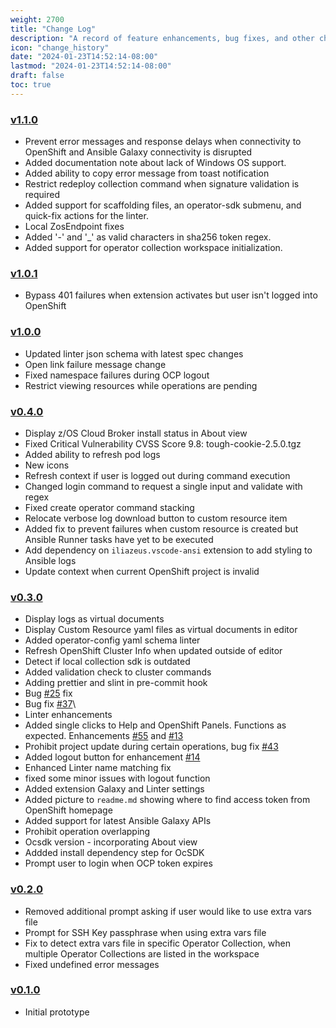 ```yaml
---
weight: 2700
title: "Change Log"
description: "A record of feature enhancements, bug fixes, and other changes to the IBM Operator Collection SDK for VS Code extension."
icon: "change_history"
date: "2024-01-23T14:52:14-08:00"
lastmod: "2024-01-23T14:52:14-08:00"
draft: false
toc: true
---
```


### [v1.1.0](https://github.com/IBM/operator-collection-sdk-vscode-extension/releases/tag/1.1.0)
- Prevent error messages and response delays when connectivity to OpenShift and Ansible Galaxy connectivity is disrupted
- Added documentation note about lack of Windows OS support.
- Added ability to copy error message from toast notification
- Restrict redeploy collection command when signature validation is required
- Added support for scaffolding files, an operator-sdk submenu, and quick-fix actions for the linter.
- Local ZosEndpoint fixes
- Added '-' and '_' as valid characters in sha256 token regex.
- Added support for operator collection workspace initialization.

### [v1.0.1](https://github.com/IBM/operator-collection-sdk-vscode-extension/releases/tag/1.0.1)
- Bypass 401 failures when extension activates but user isn't logged into OpenShift

### [v1.0.0](https://github.com/IBM/operator-collection-sdk-vscode-extension/releases/tag/1.0.0)
- Updated linter json schema with latest spec changes
- Open link failure message change
- Fixed namespace failures during OCP logout
- Restrict viewing resources while operations are pending

### [v0.4.0](https://github.com/IBM/operator-collection-sdk-vscode-extension/releases/tag/0.4.0)

- Display z/OS Cloud Broker install status in About view
- Fixed Critical Vulnerability CVSS Score 9.8: tough-cookie-2.5.0.tgz
- Added ability to refresh pod logs
- New icons
- Refresh context if user is logged out during command execution
- Changed login command to request a single input and validate with regex
- Fixed create operator command stacking
- Relocate verbose log download button to custom resource item
- Added fix to prevent failures when custom resource is created but Ansible Runner tasks have yet to be executed
- Add dependency on `iliazeus.vscode-ansi` extension to add styling to Ansible logs
- Update context when current OpenShift project is invalid

### [v0.3.0](https://github.com/IBM/operator-collection-sdk-vscode-extension/releases/tag/0.3.0)

- Display logs as virtual documents
- Display Custom Resource yaml files as virtual documents in editor
- Added operator-config yaml schema linter
- Refresh OpenShift Cluster Info when updated outside of editor
- Detect if local collection sdk is outdated
- Added validation check to cluster commands
- Adding prettier and slint in pre-commit hook
- Bug [#25](https://github.com/IBM/operator-collection-sdk-vscode-extension/issues/25) fix
- Bug fix [#37](https://github.com/IBM/operator-collection-sdk-vscode-extension/issues/37)\
- Linter enhancements
- Added single clicks to Help and OpenShift Panels. Functions as expected. Enhancements [#55](https://github.com/IBM/operator-collection-sdk-vscode-extension/issues/5) and [#13](https://github.com/IBM/operator-collection-sdk-vscode-extension/issues/13)
- Prohibit project update during certain operations, bug fix [#43](https://github.com/IBM/operator-collection-sdk-vscode-extension/issues/43)
- Added logout button for enhancement [#14](https://github.com/IBM/operator-collection-sdk-vscode-extension/issues/14)
- Enhanced Linter name matching fix
- fixed some minor issues with logout function
- Added extension Galaxy and Linter settings
- Added picture to `readme.md` showing where to find access token from OpenShift homepage
- Added support for latest Ansible Galaxy APIs
- Prohibit operation overlapping
- Ocsdk version - incorporating About view
- Addded install dependency step for OcSDK
- Prompt user to login when OCP token expires

### [v0.2.0](https://github.com/IBM/operator-collection-sdk-vscode-extension/releases/tag/0.2.0)

- Removed additional prompt asking if user would like to use extra vars file
- Prompt for SSH Key passphrase when using extra vars file
- Fix to detect extra vars file in specific Operator Collection, when multiple Operator Collections are listed in the workspace
- Fixed undefined error messages

### [v0.1.0](https://github.com/IBM/operator-collection-sdk-vscode-extension/releases/tag/0.1.0)

- Initial prototype